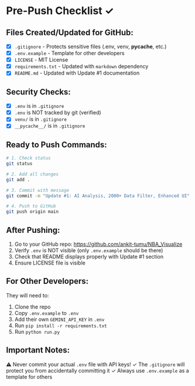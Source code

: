 # Pre-Push Checklist ✓

## Files Created/Updated for GitHub:
- [x] `.gitignore` - Protects sensitive files (.env, venv, __pycache__, etc.)
- [x] `.env.example` - Template for other developers
- [x] `LICENSE` - MIT License
- [x] `requirements.txt` - Updated with `markdown` dependency
- [x] `README.md` - Updated with Update #1 documentation

## Security Checks:
- [x] `.env` is in `.gitignore`
- [x] `.env` is NOT tracked by git (verified)
- [x] `venv/` is in `.gitignore`
- [x] `__pycache__/` is in `.gitignore`

## Ready to Push Commands:

```bash
# 1. Check status
git status

# 2. Add all changes
git add .

# 3. Commit with message
git commit -m "Update #1: AI Analysis, 2000+ Data Filter, Enhanced UI"

# 4. Push to GitHub
git push origin main
```

## After Pushing:
1. Go to your GitHub repo: https://github.com/ankit-tumu/NBA_Visualize
2. Verify `.env` is NOT visible (only `.env.example` should be there)
3. Check that README displays properly with Update #1 section
4. Ensure LICENSE file is visible

## For Other Developers:
They will need to:
1. Clone the repo
2. Copy `.env.example` to `.env`
3. Add their own `GEMINI_API_KEY` in `.env`
4. Run `pip install -r requirements.txt`
5. Run `python run.py`

## Important Notes:
⚠️ Never commit your actual `.env` file with API keys!
✓ The `.gitignore` will protect you from accidentally committing it
✓ Always use `.env.example` as a template for others

